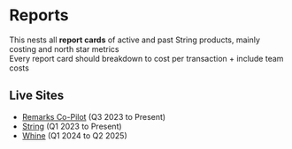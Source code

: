 # Reports
This nests all **report cards** of active and past String products, mainly costing and north star metrics<br>
Every report card should breakdown to cost per transaction + include team costs

## Live Sites
- [Remarks Co-Pilot](https://reports.string.sg/remarkscopilot) (Q3 2023 to Present)
- [String](https://reports.string.sg/string) (Q1 2023 to Present)
- [Whine](https://reports.string.sg/whine) (Q1 2024 to Q2 2025)
